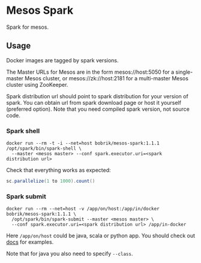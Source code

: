 # Mesos Spark

Spark for mesos.

## Usage

Docker images are tagged by spark versions.

The Master URLs for Mesos are in the form mesos://host:5050
for a single-master Mesos cluster, or mesos://zk://host:2181
for a multi-master Mesos cluster using ZooKeeper.

Spark distribution url should point to spark distribution
for your version of spark. You can obtain url from
spark download page or host it yourself (preferred option).
Note that you need compiled spark version, not source code.


### Spark shell

```
docker run --rm -t -i --net=host bobrik/mesos-spark:1.1.1 /opt/spark/bin/spark-shell \
  --master <mesos master> --conf spark.executor.uri=<spark distribution url>
```

Check that everything works as expected:

```scala
sc.parallelize(1 to 1000).count()
```

### Spark submit

```
docker run --rm --net=host -v /app/on/host:/app/in/docker bobrik/mesos-spark:1.1.1 \
  /opt/spark/bin/spark-submit --master <mesos master> \
  --conf spark.executor.uri=<spark distribution url> /app/in-docker
```

Here `/app/on/host` could be java, scala or python app. You should
check out [docs](https://spark.apache.org/docs/latest/quick-start.html) for examples.

Note that for java you also need to specify `--class`.
